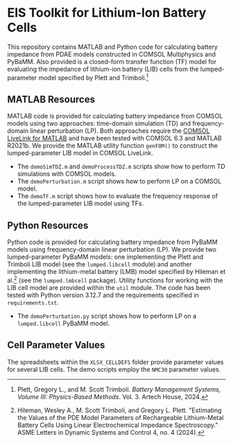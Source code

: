 # EIS Toolkit for Lithium-Ion Battery Cells

This repository contains MATLAB and Python code for calculating battery impedance from PDAE models constructed in COMSOL Multiphysics and PyBaMM. Also provided is a closed-form transfer function (TF) model for evaluating the impedance of lithium-ion battery (LIB) cells from the lumped-parameter model specified by Plett and Trimboli.[^1]

## MATLAB Resources

MATLAB code is provided for calculating battery impedance from COMSOL models using two approaches: time-domain simulation (TD) and frequency-domain linear perturbation (LP). Both approaches require the [COMSOL LiveLink for MATLAB](https://www.comsol.com/livelink-for-matlab) and have been tested with COMSOL 6.3 and MATLAB R2021b. We provide the MATLAB utility function `genFOM()` to construct the lumped-parameter LIB model in COMSOL LiveLink.

- The `demoSimTDZ.m` and `demoProcessTDZ.m` scripts show how to perform TD simulations with COMSOL models.
- The `demoPerturbation.m` script shows how to perform LP on a COMSOL model.
- The `demoTF.m` script shows how to evaluate the frequency response of the lumped-parameter LIB model using TFs.

## Python Resources

Python code is provided for calculating battery impedance from PyBaMM models using frequency-domain linear perturbation (LP). We provide two lumped-parameter PyBaMM models: one implementing the Plett and Trimboli LIB model (see the `lumped.libcell` module) and another implementing the lithium-metal battery (LMB) model specified by Hileman et al.[^2] (see the `lumped.lmbcell` package). Utility functions for working with the LIB cell model are provided within the `util` module. The code has been tested with Python version 3.12.7 and the requirements specified in `requirements.txt`.

- The `demoPerturbation.py` script shows how to perform LP on a `lumped.libcell` PyBaMM model.

## Cell Parameter Values

The spreadsheets within the `XLSX_CELLDEFS` folder provide parameter values for several LIB cells. The demo scripts employ the `NMC30` parameter values.

[^1]: Plett, Gregory L., and M. Scott Trimboli. _Battery Management Systems, Volume III: Physics-Based Methods_. Vol.&nbsp;3. Artech House, 2024.

[^2]: Hileman, Wesley A., M. Scott Trimboli, and Gregory L. Plett. "Estimating the Values of the PDE Model Parameters of Rechargeable Lithium-Metal Battery Cells Using Linear Electrochemical Impedance Spectroscopy." ASME Letters in Dynamic Systems and Control 4, no. 4 (2024).
